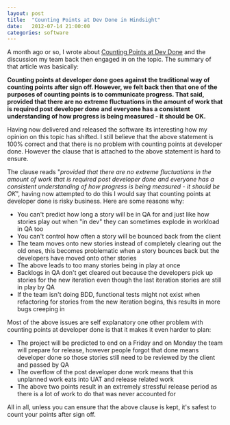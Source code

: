 ```yaml
---
layout: post
title:  "Counting Points at Dev Done in Hindsight"
date:   2012-07-14 21:00:00
categories: software
---
```


A month ago or so, I wrote about [Counting Points at Dev Done](http://henrylawson.net/counting-points-at-dev-done) and the discussion my team back then engaged in on the topic. The summary of that article was basically:

**Counting points at developer done goes against the traditional way of counting points after sign off. However, we felt back then that one of the purposes of counting points is to communicate progress. That said, provided that there are no extreme fluctuations in the amount of work that is required post developer done and everyone has a consistent understanding of how progress is being measured - it should be OK.**

Having now delivered and released the software its interesting how my opinion on this topic has shifted. I still believe that the above statement is 100% correct and that there is no problem with counting points at developer done. However the clause that is attached to the above statement is hard to ensure.

The clause reads "_provided that there are no extreme fluctuations in the amount of work that is required post developer done and everyone has a consistent understanding of how progress is being measured - it should be OK_", having now attempted to do this I would say that counting points at developer done is risky business. Here are some reasons why:

*   You can't predict how long a story will be in QA for and just like how stories play out when "in dev" they can sometimes explode in workload in QA too
*   You can't control how often a story will be bounced back from the client
*   The team moves onto new stories instead of completely clearing out the old ones, this becomes problematic when a story bounces back but the developers have moved onto other stories
*   The above leads to too many stories being in play at once
*   Backlogs in QA don't get cleared out because the developers pick up stories for the new iteration even though the last iteration stories are still in play by QA
*   If the team isn't doing BDD, functional tests might not exist when refactoring for stories from the new iteration begins, this results in more bugs creeping in

Most of the above issues are self explanatory one other problem with counting points at developer done is that it makes it even harder to plan:

*   The project will be predicted to end on a Friday and on Monday the team will prepare for release, however people forgot that done means developer done so those stories still need to be reviewed by the client and passed by QA
*   The overflow of the post developer done work means that this unplanned work eats into UAT and release related work
*   The above two points result in an extremely stressful release period as there is a lot of work to do that was never accounted for

All in all, unless you can ensure that the above clause is kept, it's safest to count your points after sign off.